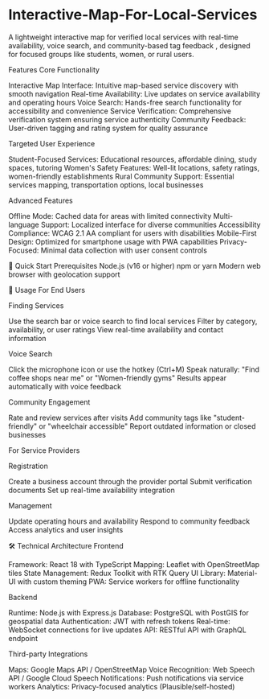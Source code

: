 # Interactive-Map-For-Local-Services
A lightweight interactive map for verified local services with real-time availability, voice search, and community-based tag feedback , designed for focused groups like students, women, or rural users.

Features
Core Functionality

Interactive Map Interface: Intuitive map-based service discovery with smooth navigation
Real-time Availability: Live updates on service availability and operating hours
Voice Search: Hands-free search functionality for accessibility and convenience
Service Verification: Comprehensive verification system ensuring service authenticity
Community Feedback: User-driven tagging and rating system for quality assurance

Targeted User Experience

Student-Focused Services: Educational resources, affordable dining, study spaces, tutoring
Women's Safety Features: Well-lit locations, safety ratings, women-friendly establishments
Rural Community Support: Essential services mapping, transportation options, local businesses

Advanced Features

Offline Mode: Cached data for areas with limited connectivity
Multi-language Support: Localized interface for diverse communities
Accessibility Compliance: WCAG 2.1 AA compliant for users with disabilities
Mobile-First Design: Optimized for smartphone usage with PWA capabilities
Privacy-Focused: Minimal data collection with user consent controls

🚀 Quick Start
Prerequisites
Node.js (v16 or higher)
npm or yarn
Modern web browser with geolocation support

📱 Usage
For End Users

Finding Services

Use the search bar or voice search to find local services
Filter by category, availability, or user ratings
View real-time availability and contact information

Voice Search

Click the microphone icon or use the hotkey (Ctrl+M)
Speak naturally: "Find coffee shops near me" or "Women-friendly gyms"
Results appear automatically with voice feedback

Community Engagement

Rate and review services after visits
Add community tags like "student-friendly" or "wheelchair accessible"
Report outdated information or closed businesses

For Service Providers

Registration

Create a business account through the provider portal
Submit verification documents
Set up real-time availability integration

Management

Update operating hours and availability
Respond to community feedback
Access analytics and user insights


🛠️ Technical Architecture
Frontend

Framework: React 18 with TypeScript
Mapping: Leaflet with OpenStreetMap tiles
State Management: Redux Toolkit with RTK Query
UI Library: Material-UI with custom theming
PWA: Service workers for offline functionality

Backend

Runtime: Node.js with Express.js
Database: PostgreSQL with PostGIS for geospatial data
Authentication: JWT with refresh tokens
Real-time: WebSocket connections for live updates
API: RESTful API with GraphQL endpoint

Third-party Integrations

Maps: Google Maps API / OpenStreetMap
Voice Recognition: Web Speech API / Google Cloud Speech
Notifications: Push notifications via service workers
Analytics: Privacy-focused analytics (Plausible/self-hosted)
 

